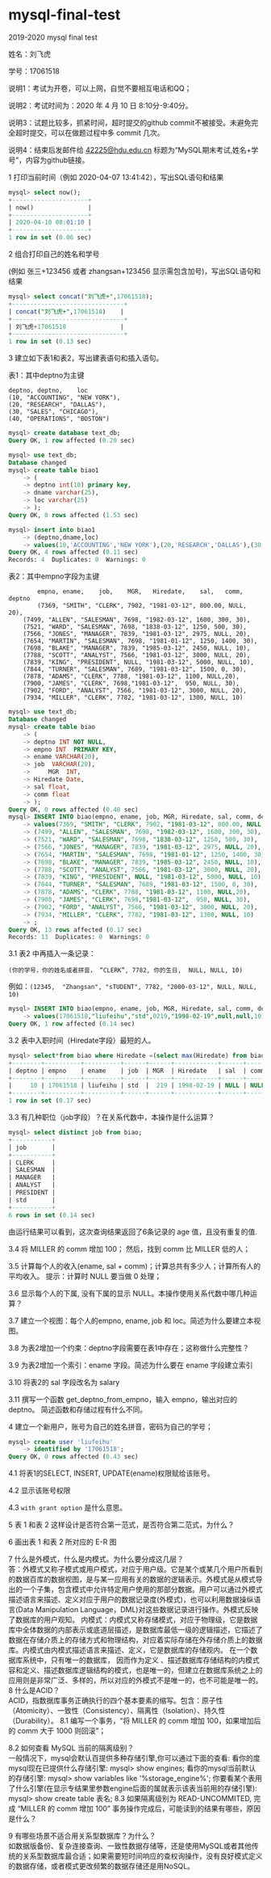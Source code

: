 # mysql-final-test

2019-2020 mysql final test

姓名：刘飞虎

学号：17061518

说明1：考试为开卷，可以上网，自觉不要相互电话和QQ；

说明2：考试时间为：2020 年 4 月 10 日 8:10分-9:40分。

说明3：试题比较多，抓紧时间，超时提交的github commit不被接受。未避免完全超时提交，可以在做题过程中多 commit 几次。

说明4：结束后发邮件给 42225@hdu.edu.cn 标题为“MySQL期末考试,姓名+学号”，内容为github链接。


1 打印当前时间（例如 2020-04-07 13:41:42），写出SQL语句和结果
~~~sql
mysql> select now();
+---------------------+
| now()               |
+---------------------+
| 2020-04-10 08:01:10 |
+---------------------+
1 row in set (0.06 sec)
~~~

2 组合打印自己的姓名和学号

(例如 张三+123456 或者 zhangsan+123456 显示需包含加号)，写出SQL语句和结果

~~~sql
mysql> select concat("刘飞虎+",17061518);
+-------------------------------+
| concat("刘飞虎+",17061518)    |
+-------------------------------+
| 刘飞虎+17061518               |
+-------------------------------+
1 row in set (0.13 sec)
~~~

3 建立如下表1和表2，写出建表语句和插入语句。

表1：其中deptno为主键
```
deptno, deptno,    loc
(10, "ACCOUNTING", "NEW YORK"),
(20, "RESEARCH", "DALLAS"),
(30, "SALES", "CHICAGO"),
(40, "OPERATIONS", "BOSTON")
```

~~~sql
mysql> create database text_db;
Query OK, 1 row affected (0.20 sec)

mysql> use text_db;
Database changed
mysql> create table biao1
    -> (
    -> deptno int(10) primary key,
    -> dname varchar(25),
    -> loc varchar(25)
    -> );
Query OK, 0 rows affected (1.53 sec)

mysql> insert into biao1
    -> (deptno,dname,loc)
    -> values(10,'ACCOUNTING','NEW YORK'),(20,'RESEARCH','DALLAS'),(30,'SALES','CHICAGO'),(40,'OPERATIONS','BOSTON');
Query OK, 4 rows affected (0.11 sec)
Records: 4  Duplicates: 0  Warnings: 0
~~~

表2：其中empno字段为主键
```
        empno, ename,    job,    MGR,   Hiredate,    sal,   comm, deptno
        (7369, "SMITH", "CLERK", 7902, "1981-03-12", 800.00, NULL, 20),
	(7499, "ALLEN", "SALESMAN", 7698, "1982-03-12", 1600, 300, 30),
	(7521, "WARD", "SALESMAN", 7698, "1838-03-12", 1250, 500, 30),
	(7566, "JONES", "MANAGER", 7839, "1981-03-12", 2975, NULL, 20),
	(7654, "MARTIN", "SALESMAN", 7698, "1981-01-12", 1250, 1400, 30),
	(7698, "BLAKE", "MANAGER", 7839, "1985-03-12", 2450, NULL, 10),
	(7788, "SCOTT", "ANALYST", 7566, "1981-03-12", 3000, NULL, 20),
	(7839, "KING", "PRESIDENT", NULL, "1981-03-12", 5000, NULL, 10),
	(7844, "TURNER", "SALESMAN", 7689, "1981-03-12", 1500, 0, 30),
	(7878, "ADAMS", "CLERK", 7788, "1981-03-12", 1100, NULL,20),
	(7900, "JAMES", "CLERK", 7698,"1981-03-12",  950, NULL, 30),
	(7902, "FORD", "ANALYST", 7566, "1981-03-12", 3000, NULL, 20),
	(7934, "MILLER", "CLERK", 7782, "1981-03-12", 1300, NULL, 10)
```

~~~sql
mysql> use text_db;
Database changed
mysql> create table biao
    -> (
    -> deptno INT NOT NULL,
    -> empno INT  PRIMARY KEY,
    -> ename VARCHAR(20),
    -> job  VARCHAR(20),
    ->     MGR  INT,
    -> Hiredate Date,
    -> sal float,
    -> comm float
    -> );
Query OK, 0 rows affected (0.48 sec)
mysql> INSERT INTO biao(empno, ename, job, MGR, Hiredate, sal, comm, deptno)
    -> values(7369, "SMITH", "CLERK", 7902, "1981-03-12", 800.00, NULL, 20),
    -> (7499, "ALLEN", "SALESMAN", 7698, "1982-03-12", 1600, 300, 30),
    -> (7521, "WARD", "SALESMAN", 7698, "1838-03-12", 1250, 500, 30),
    -> (7566, "JONES", "MANAGER", 7839, "1981-03-12", 2975, NULL, 20),
    -> (7654, "MARTIN", "SALESMAN", 7698, "1981-01-12", 1250, 1400, 30),
    -> (7698, "BLAKE", "MANAGER", 7839, "1985-03-12", 2450, NULL, 10),
    -> (7788, "SCOTT", "ANALYST", 7566, "1981-03-12", 3000, NULL, 20),
    -> (7839, "KING", "PRESIDENT", NULL, "1981-03-12", 5000, NULL, 10),
    -> (7844, "TURNER", "SALESMAN", 7689, "1981-03-12", 1500, 0, 30),
    -> (7878, "ADAMS", "CLERK", 7788, "1981-03-12", 1100, NULL,20),
    -> (7900, "JAMES", "CLERK", 7698,"1981-03-12",  950, NULL, 30),
    -> (7902, "FORD", "ANALYST", 7566, "1981-03-12", 3000, NULL, 20),
    -> (7934, "MILLER", "CLERK", 7782, "1981-03-12", 1300, NULL, 10)
    -> ;
Query OK, 13 rows affected (0.17 sec)
Records: 13  Duplicates: 0  Warnings: 0
~~~

3.1 表2 中再插入一条记录：

`(你的学号，你的姓名或者拼音， “CLERK”, 7782, 你的生日,  NULL, NULL, 10)`
 
例如：`(12345,  "Zhangsan", "sTUDENT", 7782, "2000-03-12", NULL, NULL, 10)`

~~~sql
mysql> INSERT INTO biao(empno, ename, job, MGR, Hiredate, sal, comm, deptno)
    -> values(17061518,"liufeihu","std",0219,"1998-02-19",null,null,10);
Query OK, 1 row affected (0.14 sec)
~~~
3.2 表中入职时间（Hiredate字段）最短的人。
~~~sql
mysql> select*from biao where Hiredate =(select max(Hiredate) from biao);
+--------+----------+----------+------+------+------------+------+------+
| deptno | empno    | ename    | job  | MGR  | Hiredate   | sal  | comm |
+--------+----------+----------+------+------+------------+------+------+
|     10 | 17061518 | liufeihu | std  |  219 | 1998-02-19 | NULL | NULL |
+--------+----------+----------+------+------+------------+------+------+
1 row in set (0.17 sec)
~~~

3.3 有几种职位（job字段）？在关系代数中，本操作是什么运算？

~~~sql
mysql> select distinct job from biao;
+-----------+
| job       |
+-----------+
| CLERK     |
| SALESMAN  |
| MANAGER   |
| ANALYST   |
| PRESIDENT |
| std       |
+-----------+
6 rows in set (0.14 sec)
~~~
由运行结果可以看到，这次查询结果返回了6条记录的 age 值，且没有重复的值.

3.4 将 MILLER 的 comm 增加 100； 然后，找到 comm 比 MILLER 低的人；


3.5 计算每个人的收入(ename, sal + comm)；计算总共有多少人；计算所有人的平均收入。 提示：计算时 NULL 要当做 0 处理； 

3.6 显示每个人的下属, 没有下属的显示 NULL。本操作使用关系代数中哪几种运算？

3.7 建立一个视图：每个人的empno, ename, job 和 loc。简述为什么要建立本视图。

3.8 为表2增加一个约束：deptno字段需要在表1中存在；这称做什么完整性？

3.9 为表2增加一个索引：ename 字段。简述为什么要在 ename 字段建立索引

3.10 将表2的 sal 字段改名为 salary

3.11 撰写一个函数 get_deptno_from_empno，输入 empno，输出对应的 deptno。 简述函数和存储过程有什么不同。

4 建立一个新用户，账号为自己的姓名拼音，密码为自己的学号；
~~~sql
mysql> create user 'liufeihu'
    -> identified by '17061518';
Query OK, 0 rows affected (0.43 sec)
~~~

4.1 将表1的SELECT, INSERT, UPDATE(ename)权限赋给该账号。


4.2 显示该账号权限


4.3 `with grant option` 是什么意思。

5 表 1 和表 2 这样设计是否符合第一范式，是否符合第二范式，为什么？

6 画出表 1 和表 2 所对应的 E-R 图

7 什么是外模式，什么是内模式。为什么要分成这几层？<br/>
答：外模式又称子模式或用户模式，对应于用户级。它是某个或某几个用户所看到的数据百库的数据视图，是与某一应用有关的数据的逻辑表示。外模式是从模式导出的一个子集，包含模式中允许特定用户使用的那部分数据。用户可以通过外模式描述语言来描述、定义对应于用户的数据记录度(外模式)，也可以利用数据操纵语言(Data Manipulation Language，DML)对这些数据记录进行操作。外模式反映了数据库的用户观知。
    内模式：内模式又称存储模式，对应于物理级，它是数据库中全体数据的内部表示或底道层描述，是数据库最低一级的逻辑描述，它描述了数据在存储介质上的存储方式和物理结构，对应着实际存储在外存储介质上的数据库。内模式由内模式描述语言来描述、定义，它是数据库的存储观内。
   在一个数据库系统中，只有唯一的数据库， 因而作为定义 、描述数据库存储结构的内模式容和定义、描述数据库逻辑结构的模式，也是唯一的，但建立在数据库系统之上的应用则是非常广泛、多样的，所以对应的外模式不是唯一的，也不可能是唯一的。
8 什么是ACID？<br/>
     ACID，指数据库事务正确执行的四个基本要素的缩写。包含：原子性（Atomicity）、一致性（Consistency）、隔离性（Isolation）、持久性（Durability）。
8.1 编写一个事务，“将 MILLER 的 comm 增加 100，如果增加后的 comm 大于 1000 则回滚”；

8.2 如何查看 MySQL 当前的隔离级别？<br/>
一般情况下，mysql会默认百提供多种存储引擎,你可以通过下面的查看:
看你的度mysql现在已提供什么存储引擎:
mysql> show engines;
看你的mysql当前默认的存储引擎:
mysql> show variables like '%storage_engine%';
你要看某个表用了什么引擎(在显示专结果里参数engine后面的属就表示该表当前用的存储引擎):
mysql> show create table 表名;
8.3 如果隔离级别为 READ-UNCOMMITED, 完成 “MILLER 的 comm 增加 100” 事务操作完成后，可能读到的结果有哪些，原因是什么？

9 有哪些场景不适合用关系型数据库？为什么？<br/>
如数据版备份、复杂连接查询、一致性数据存储等，还是使用MySQL或者其他传统的关系型数据库最合适；如果需要短时间响应的查权询操作，没有良好模式定义的数据存储，或者模式更改频繁的数据存储还是用NoSQL。
